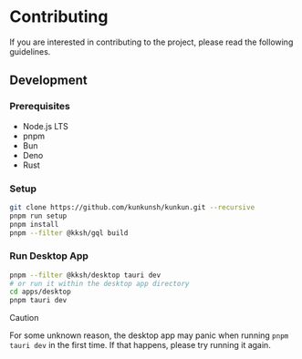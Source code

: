 # Contributing

If you are interested in contributing to the project, please read the following guidelines.

## Development

### Prerequisites

- Node.js LTS
- pnpm
- Bun
- Deno
- Rust

### Setup

```bash
git clone https://github.com/kunkunsh/kunkun.git --recursive
pnpm run setup
pnpm install
pnpm --filter @kksh/gql build
```

### Run Desktop App

```bash
pnpm --filter @kksh/desktop tauri dev
# or run it within the desktop app directory
cd apps/desktop
pnpm tauri dev
```


> [!CAUTION]
> For some unknown reason, the desktop app may panic when running `pnpm tauri dev` in the first time. If that happens, please try running it again.

